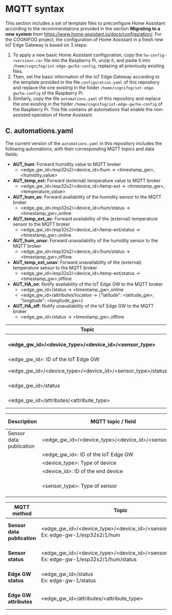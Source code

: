 # MQTT syntax
This section includes a set of template files to preconfigure Home Assistant according to the recommendations provided in the section **Migrating to a new system** from https://www.home-assistant.io/docs/configuration/.
For the COGNIFOG project, the configuration of Home Assistant in a fresh new IoT Edge Gateway is based on 3 steps:
1. To apply a new basic Home Assistant configuration, copy the `ha-config-<version>.rar` file into the Raspberry Pi, unzip it, and paste it into `/home/cognifog/iot-edge-gw/ha-config`, replacing all previously existing files.
2. Then, set the basic information of the IoT Edge Gateway according to the template provided in the file `configuration.yaml` of this repository and replace the one existing in the folder `/home/cognifog/iot-edge-gw/ha-config` of the Raspberry Pi.
3. Similarly, copy the file `automations.yaml` of this repository and replace the one existing in the folder `/home/cognifog/iot-edge-gw/ha-config` of the Raspberry Pi. This file contains all automations that enable the non-assisted operation of Home Assistant.

## C. automations.yaml
The current version of the `automations.yaml` in this repository includes the following automations, with their corresponding MQTT topics and data fields:
- **AUT_hum**: Forward humidity value to MQTT broker
  - <edge_gw_id>/esp32s2/<device_id>/hum &rarr; <timestamp_gw>,<humidity_value>
- **AUT_temp_ext**: Forward (external) temperature value to MQTT broker
  - <edge_gw_id>/esp32s2/<device_id>/temp-ext &rarr; <timestamp_gw>,<temperature_value>
- **AUT_hum_av**: Forward availability of the humidity sensor to the MQTT broker
  - <edge_gw_id>/esp32s2/<device_id>/hum/status &rarr; <timestamp_gw>,online
- **AUT_temp_ext_av**: Forward availability of the (external) temperature sensor to the MQTT broker
  - <edge_gw_id>/esp32s2/<device_id>/temp-ext/status &rarr; <timestamp_gw>,online
- **AUT_hum_unav**: Forward unavailability of the humidity sensor to the MQTT broker
  - <edge_gw_id>/esp32s2/<device_id>/hum/status &rarr; <timestamp_gw>,offline
- **AUT_temp_ext_unav**: Forward unavailability of the (external) temperature sensor to the MQTT broker
  - <edge_gw_id>/esp32s2/<device_id>/temp-ext/status &rarr; <timestamp_gw>,offline
- **AUT_HA_on**: Notify availability of the IoT Edge GW to the MQTT broker
  - <edge_gw_id>/status &rarr; <timestamp_gw>,online
  - <edge_gw_id>/attributes/location &rarr; {"latitude": <latitude_gw>, "longitude": <longitude_gw>}
- **AUT_HA_off**: Notify unavailability of the IoT Edge GW to the MQTT broker 
  - <edge_gw_id>/status &rarr; <timestamp_gw>,offline

| Topic                                                       | Description             | Expected data            | Example |
|-------------------------------------------------------------|-------------------------|--------------------------|---------|
| **<edge_gw_id>/<device_type>/<device_id>/<sensor_type>**    | Sensor data publication | *_Not used_*             |         |
| <edge_gw_id>: ID of the IoT Edge GW                         |                         |                          |         |
| <edge_gw_id>/<device_type>/<device_id>/<sensor_type>/status | Sensor status           | AM2301#Temperature       |         |
| <edge_gw_id>/status                                         | Edge GW status          | AM2301#Humidity          |         |
| <edge_gw_id>/attributes/<attribute_type>                    | Edge GW attributes      |                          |         |

| **Description**         | **MQTT topic / field**                               | **Possible values** |
|-------------------------|------------------------------------------------------|---------------------|
| Sensor data publication | <edge_gw_id>/<device_type>/<device_id>/<sensor_type> |                     |
|                         | <edge_gw_id>: ID of the IoT Edge GW                  | (Integer)           |
|                         | <device_type>: Type of device                        | esp32s2             |
|                         | <device_id>: ID of the end device                    | (Integer)           |
|                         | <sensor_type>: Type of sensor                        | hum, temp-ext       |


| **MQTT method**             | **Topic**                                                                                         | **Data**                                                                |
|-----------------------------|---------------------------------------------------------------------------------------------------|-------------------------------------------------------------------------|
| **Sensor data publication** | <edge_gw_id>/<device_type>/<device_id>/<sensor_type><br>Ex: edge-gw-1/esp32s2/1/hum               | <timestamp_gw>,<sensor_value><br>Ex: 2024-01-22T18:13:30.594+01:00,45.9 |
| **Sensor status**           | <edge_gw_id>/<device_type>/<device_id>/<sensor_type>/status<br>Ex: edge-gw-1/esp32s2/1/hum/status | <timestamp_gw>,<status><br>Ex: 2024-01-22T18:15:40.067+01:00,offline    |
| **Edge GW status**          | <edge_gw_id>/status<br>Ex: edge-gw-1/status                                                       | <timestamp_gw>,<status><br>Ex: 2024-01-24T13:35:00.051+01:00,online     |
| **Edge GW attributes**      | <edge_gw_id>/attributes/<attribute_type>                                                          | {"attribute1": <attribute1_value>, "attribute2": <attribute2_value>}    |